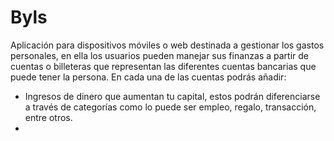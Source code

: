 # Byls
Aplicación para dispositivos móviles o web destinada a gestionar los gastos personales, en ella los usuarios pueden manejar sus finanzas a partir de cuentas o billeteras que representan las diferentes cuentas bancarias que puede tener la persona. 
En cada una de las cuentas podrás añadir:
- Ingresos de dinero que aumentan tu capital, estos podrán diferenciarse a través de categorías como lo puede ser empleo, regalo, transacción, entre otros.
- 
